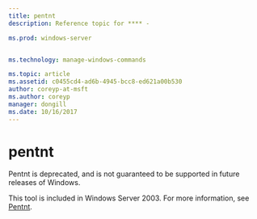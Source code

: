 ```yaml
---
title: pentnt
description: Reference topic for **** -

ms.prod: windows-server


ms.technology: manage-windows-commands

ms.topic: article
ms.assetid: c0455cd4-ad6b-4945-bcc8-ed621a00b530
author: coreyp-at-msft
ms.author: coreyp
manager: dongill
ms.date: 10/16/2017
---
```


# pentnt



Pentnt is deprecated, and is not guaranteed to be supported in future releases of Windows.

This tool is included in Windows Server 2003. For more information, see [Pentnt](https://technet.microsoft.com/library/cc755868(v=ws.10).aspx).